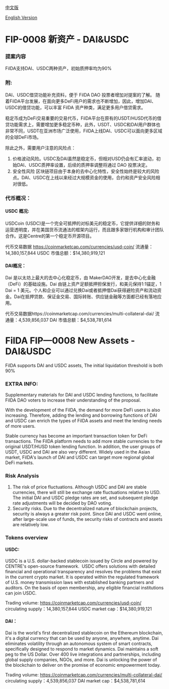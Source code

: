 
[中文版](#fip-0008-%E6%96%B0%E8%B5%84%E4%BA%A7---DAI&USDC)

[English Version](#fip-0008-new-asset---DAI&USDC)

# FIP-0008 新资产 - DAI&USDC

### 提案内容

FilDA支持DAI、USDC两种资产，初始质押率均为90%


### 附:
DAI、USDC借贷功能补充资料，便于 FilDA DAO 投票者增加对提案的了解。
随着FilDA平台发展，在面向更多DeFi用户的需求也不断增加，因此，增加DAI、USDC的借贷功能，可以丰富 FilDA 资产种类，满足更多用户借贷需求。

稳定币成为DeFi交易重要的交易代币，FilDA平台在原有的USDT/HUSD代币的借贷功能需求上，需要增加更多稳定币种，此外，USDT、USDC和DAI用户群体也非常不同，USDT在亚洲市场广泛使用，FilDA上线DAI、USDC可以面向更多区域的全球DeFi市场。


除此之外，需要用户注意的风险点：
1. 价格波动风险。USDC及DAI虽然是稳定币，但相对USD仍会有汇率波动，初始DAI、USDC质押率设置，后续的质押率调整将通过 DAO 投票决定。
2. 安全性风险 区块链项目由于本身的去中心化特性，安全性始终是较大的风险点。DAI、USDC在上线以来经过大规模资金的使用，合约和资产安全风险相对很低。


### 代币概况：

#### USDC 概况:
USDCoin (USDC)是一个完全可抵押的对标美元的稳定币，它提供详细的财务和运营透明度，并在美国货币流通法的框架内运行，而且跟多家银行机构和审计团队合作。这是Centre的第一个稳定币开源项目。

代币交易数据 https://coinmarketcap.com/currencies/usd-coin/
流通量：14,380,157,844 USDC
市值总额：$14,380,919,121

#### DAI概况：
Dai 是以太坊上最大的去中心化稳定币，由 MakerDAO开发，是去中心化金融（DeFi）的基础设施。Dai 由链上资产足额抵押担保发行，和美元保持1:1锚定，1 Dai = 1 美元。个人和企业可以通过兑换Dai或者抵押借Dai获得避险资产和流动资金。Dai在抵押贷款、保证金交易、国际转账、供应链金融等方面都已经有落地应用。

代币交易数据https://coinmarketcap.com/currencies/multi-collateral-dai/
流通量：4,539,856,037 DAI
市值总额：$4,538,781,614










# FilDA FIP—0008 New Assets - DAI&USDC
FilDA supports DAI and USDC assets, The initial liquidation threshold is both 90%

### EXTRA INFO:
Supplementary materials for DAI and USDC lending functions, to facilitate FilDA DAO voters to increase their understanding of the proposal.

With the development of the FilDA, the demand for more DeFi users is also increasing. Therefore, adding the lending and borrowing functions of DAI and USDC can enrich the types of FilDA assets and meet the lending needs of more users.

Stable currency has become an important transaction token for DeFi transactions. The FilDA platform needs to add more stable currencies to the original USDT/HUSD token lending function. In addition, the user groups of USDT, USDC and DAI are also very different. Widely used in the Asian market, FilDA's launch of DAI and USDC can target more regional global DeFi markets.

### Risk Analysis
1. The risk of price fluctuations. Although USDC and DAI are stable currencies, there will still be exchange rate fluctuations relative to USD. The initial DAI and USDC pledge rates are set, and subsequent pledge rate adjustments will be decided by DAO voting.
2. Security risks. Due to the decentralized nature of blockchain projects, security is always a greater risk point. Since DAI and USDC went online, after large-scale use of funds, the security risks of contracts and assets are relatively low.

### Tokens overview
#### USDC:

USDC is a U.S. dollar-backed stablecoin issued by Circle and powered by CENTRE's open-source framework. 
USDC offers solutions with detailed financial and operational transparency and resolves the problems that exist in the current crypto market. It is operated within the regulated framework of U.S. money transmission laws with established banking partners and auditors. On the basis of open membership, any eligible financial institutions can join USDC.

Trading volume: https://coinmarketcap.com/currencies/usd-coin/
circulating supply：14,380,157,844 USDC
market cap：$14,380,919,121


#### DAI：

Dai is the world's first decentralized stablecoin on the Ethereum blockchain, it's a digital currency that can be used by anyone, anywhere, anytime. Dai eliminates volatility through an autonomous system of smart contracts, specifically designed to respond to market dynamics. Dai maintains a soft peg to the US Dollar. Over 400 live integrations and partnerships, including global supply companies, NGOs, and more. Dai is unlocking the power of the blockchain to deliver on the promise of economic empowerment today.

Trading volume: https://coinmarketcap.com/currencies/multi-collateral-dai/
circulating supply：4,539,856,037 DAI
market cap：$4,538,781,614


